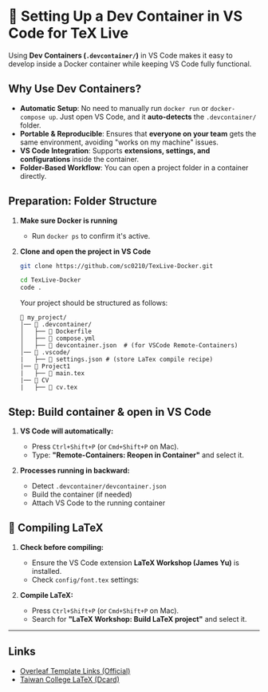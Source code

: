 # 🚀 Setting Up a Dev Container in VS Code for TeX Live

Using **Dev Containers (`.devcontainer/`)** in VS Code makes it easy to develop inside a Docker container while keeping VS Code fully functional.


## **Why Use Dev Containers?**
- **Automatic Setup**: No need to manually run `docker run` or `docker-compose up`. Just open VS Code, and it **auto-detects** the `.devcontainer/` folder.  
- **Portable & Reproducible**: Ensures that **everyone on your team** gets the same environment, avoiding "works on my machine" issues.  
- **VS Code Integration**: Supports **extensions, settings, and configurations** inside the container.  
- **Folder-Based Workflow**: You can open a project folder in a container directly.



## **Preparation: Folder Structure**
1. **Make sure Docker is running**
   - Run `docker ps` to confirm it's active.

2. **Clone and open the project in VS Code**
   ```sh
   git clone https://github.com/sc0210/TexLive-Docker.git

   cd TexLive-Docker
   code .
   ```

   Your project should be structured as follows:

   ```
   📂 my_project/
   │── 📂 .devcontainer/
   │   ├── 📝 Dockerfile
   │   ├── 📝 compose.yml
   │   ├── 📝 devcontainer.json  # (for VSCode Remote-Containers)
   │── 📂 .vscode/
   |   ├── 📝 settings.json # (store LaTex compile recipe)
   |── 📂 Project1
   |   ├── 📄 main.tex 
   |── 📂 CV
   |   ├── 📄 cv.tex
   ```

## **Step: Build container & open in VS Code**
   1. **VS Code will automatically:**  

      - Press `Ctrl+Shift+P` (or `Cmd+Shift+P` on Mac).  
      - Type: **"Remote-Containers: Reopen in Container"** and select it.  

   2. **Processes running in backward:**  
      - Detect `.devcontainer/devcontainer.json`  
      - Build the container (if needed)  
      - Attach VS Code to the running container  

## **📝 Compiling LaTeX**

1. **Check before compiling:**
   - Ensure the VS Code extension **LaTeX Workshop (James Yu)** is installed.
   - Check `config/font.tex` settings:

2. **Compile LaTeX:**
   - Press `Ctrl+Shift+P` (or `Cmd+Shift+P` on Mac).
   - Search for **"LaTeX Workshop: Build LaTeX project"** and select it.


---
## **Links**

- [Overleaf Template Links (Official)](https://www.overleaf.com/latex/templates)
- [Taiwan College LaTeX (Dcard)](https://www.dcard.tw/f/graduate_school/p/255290542)


<!--  

## **What Happens When You Open the Folder?**
- **VS Code detects `.devcontainer/devcontainer.json`**  
- It **automatically builds** the container  
- It **mounts your project** into the container  
- You can now **edit, compile, and run LaTeX inside the container**  

---

## **TL;DR – Why Use Dev Containers?**
- **No manual setup** – Just open the folder in VS Code  
- **Portable & Reproducible** – Works on Mac, Linux, Windows  
- **Full VS Code Experience** – With extensions and terminal access  
- **Easy Cleanup** – Just remove `.devcontainer/`, and your system stays clean  

-->
